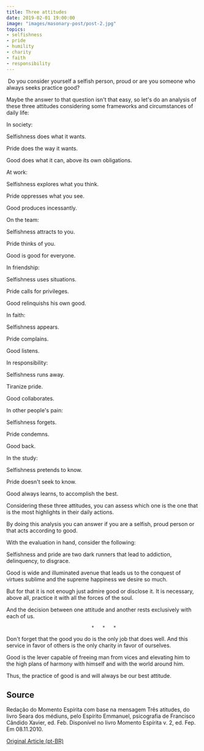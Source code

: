 ```yaml
---
title: Three attitudes
date: 2019-02-01 19:00:00
image: "images/masonary-post/post-2.jpg"
topics: 
- selfishness
- pride
- humility
- charity
- faith
- responsibility
---
```


 Do you consider yourself a selfish person, proud or are you someone who always seeks
practice good?

Maybe the answer to that question isn't that easy, so let's
do an analysis of these three attitudes considering some frameworks and
circumstances of daily life:

In society:

Selfishness does what it wants.

Pride does the way it wants.

Good does what it can, above its own obligations.

At work:

Selfishness explores what you think.

Pride oppresses what you see.

Good produces incessantly.

On the team:

Selfishness attracts to you.

Pride thinks of you.

Good is good for everyone.

In friendship:

Selfishness uses situations.

Pride calls for privileges.

Good relinquishs his own good.

In faith:

Selfishness appears.

Pride complains.

Good listens.

In responsibility:

Selfishness runs away.

Tiranize pride.

Good collaborates.

In other people's pain:

Selfishness forgets.

Pride condemns.

Good back.

In the study:

Selfishness pretends to know.

Pride doesn't seek to know.

Good always learns, to accomplish the best.

Considering these three attitudes, you can assess which one is the one that is the most
highlights in their daily actions.

By doing this analysis you can answer if you are a selfish, proud person
or that acts according to good.

With the evaluation in hand, consider the following:

Selfishness and pride are two dark runners that lead to addiction,
delinquency, to disgrace.

Good is wide and illuminated avenue that leads us to the conquest of virtues
sublime and the supreme happiness we desire so much.

But for that it is not enough just admire good or disclose it. It is necessary, above
all, practice it with all the forces of the soul.

And the decision between one attitude and another rests exclusively with each of us.

                                   *   *   *

Don't forget that the good you do is the only job that does well. And this
service in favor of others is the only charity in favor of ourselves.

Good is the lever capable of freeing man from vices and elevating him to the high
plans of harmony with himself and with the world around him.

Thus, the practice of good is and will always be our best attitude.



## Source
Redação do Momento Espírita com base na mensagem Três atitudes,
do livro Seara dos médiuns, pelo Espírito Emmanuel, psicografia de Francisco
Cândido Xavier, ed. Feb.
Disponível no livro Momento Espírita v. 2, ed. Fep.
Em 08.11.2010.



[Original Article (pt-BR)](http://www.momento.com.br/pt/ler_texto.php?id=634)
